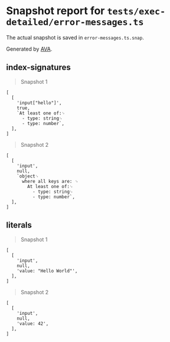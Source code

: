 # Snapshot report for `tests/exec-detailed/error-messages.ts`

The actual snapshot is saved in `error-messages.ts.snap`.

Generated by [AVA](https://avajs.dev).

## index-signatures

> Snapshot 1

    [
      [
        'input["hello"]',
        true,
        `At least one of:␊
          - type: string␊
          - type: number`,
      ],
    ]

> Snapshot 2

    [
      [
        'input',
        null,
        `object␊
          where all keys are: ␊
            At least one of:␊
              - type: string␊
              - type: number`,
      ],
    ]

## literals

> Snapshot 1

    [
      [
        'input',
        null,
        'value: "Hello World"',
      ],
    ]

> Snapshot 2

    [
      [
        'input',
        null,
        'value: 42',
      ],
    ]
